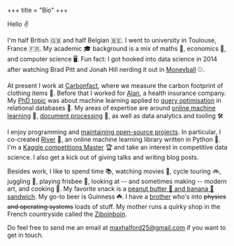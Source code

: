 +++
title = "Bio"
+++

Hello ✌️

I'm half British 🇬🇧 and half Belgian 🇧🇪. I went to university in Toulouse, France 🇫🇷. My academic 🎓 background is a mix of maths 🧮, economics 💸, and computer science 🖥️. Fun fact: I got hooked into data science in 2014 after watching Brad Pitt and Jonah Hill nerding it out in [Moneyball](https://www.imdb.com/title/tt1210166/) ⚾.

At present I work at [Carbonfact](https://www.carbonfact.com/), where we measure the carbon footprint of clothing items 🍃. Before that I worked for [Alan](https://alan.com/), a health insurance company. My [PhD topic](/blog/phd-about) was about machine learning applied to [query optimisation](https://www.wikiwand.com/en/Query_optimization) in relational databases 🤖. My areas of expertise are around [online machine learning](https://www.wikiwand.com/en/Online_machine_learning) 🍥, [document processing](https://www.wikiwand.com/en/Document_processing) 🔬, as well as data analytics and tooling 🛠️

I enjoy programming and [maintaining open-source projects](https://github.com/MaxHalford/). In particular, I co-created [River](https://github.com/online-ml/river) 🌊, an online machine learning library written in Python 🐍. I'm a [Kaggle competitions Master](https://www.kaggle.com/maxhalford) 🏆 and take an interest in competitive data science. I also get a kick out of giving talks and writing blog posts.

Besides work, I like to spend time 📚, watching movies 🍿, cycle touring 🚲, juggling 🤹, playing frisbee 🥏, looking at -- and sometimes making -- modern art, and cooking 🍲. My favorite snack is a [peanut butter 🥜 and banana 🍌 sandwich](https://www.ethanrosenthal.com/2020/08/25/optimal-peanut-butter-and-banana-sandwiches/). My go-to beer is Guinness ☘️. I have a [brother](https://0x5.be/) who's into ~~physics and operating systems~~ loads of stuff. My mother runs a quirky shop in the French countryside called the [Ziboinboin](https://ziboinboin.com/).

Do feel free to send me an email at [maxhalford25@gmail.com](mailto:maxhalford25@gmail.com) if you want to get in touch.
